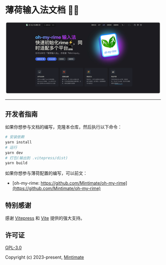 # 薄荷输入法文档 📝💨

[![薄荷文档首页](./preview/demoIndex.webp)](https://www.mintimate.cc)

---

## 开发者指南

如果你想参与文档的编写，克隆本仓库，然后执行以下命令： 
```bash
# 安装依赖
yarn install
# 运行
yarn dev
# 打包(输出到 .vitepress/dist)
yarn build
```

如果你想参与薄荷配置的编写，可以前文：
- [oh-my-rime: https://github.com/Mintimate/oh-my-rime](https://github.com/Mintimate/oh-my-rime)

## 特别感谢

感谢 [Vitepress](https://vitepress.dev/) 和 [Vite](https://github.com/vitejs/vite) 提供的强大支持。

## 许可证

[GPL-3.0](LICENSE)

Copyright (c) 2023-present, [Mintimate](https://www.mintimate.cn)